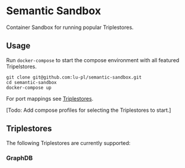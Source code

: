 # Semantic Sandbox

Container Sandbox for running popular Triplestores.

## Usage
Run `docker-compose` to start the compose environment with all featured Tripelstores.  

```shell
git clone git@github.com:lu-pl/semantic-sandbox.git
cd semantic-sandbox
docker-compose up
```

For port mappings see [Triplestores](https://github.com/lu-pl/semantic-sandbox?tab=readme-ov-file#triplestores).

[Todo: Add compose profiles for selecting the Triplestores to start.]

## Triplestores

The following Triplestores are currently supported:

### GraphDB
